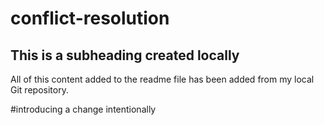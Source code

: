 # conflict-resolution

## This is a subheading created locally

All of this content added to the readme file has been added from my local Git repository.

#introducing a change intentionally
